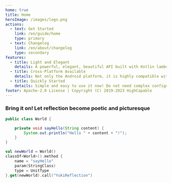 ```yaml
---
home: true
title: Home
heroImage: /images/logo.png
actions:
  - text: Get Started
    link: /en/guide/home
    type: primary
  - text: Changelog
    link: /en/about/changelog
    type: secondary
features:
  - title: Light and Elegant
    details: A powerful, elegant, beautiful API built with Kotlin lambda can help you quickly implement bytecode finding and reflection functions.
  - title: Cross-Platform Available
    details: Not only the Android platform, it is highly compatible with the Java API and can be used on any Kotlin on JVM project, wherever Java is available.
  - title: Quickly Started
    details: Simple and easy to use it now! Do not need complex configuration and full development experience, Integrate dependencies and enjoy yourself.
footer: Apache-2.0 License | Copyright (C) 2019-2023 HighCapable
---
```


### Bring it on! Let reflection become poetic and picturesque

```java
public class World {

    private void sayHello(String content) {
        System.out.println("Hello " + content + "!");
    }
}
```

```kotlin
val newWorld = World()
classOf<World>().method {
    name = "sayHello"
    param(StringClass)
    type = UnitType
}.get(newWorld).call("YukiReflection")
```
